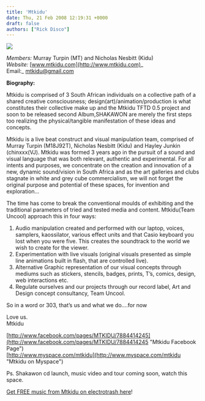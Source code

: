 ```yaml
---
title: 'Mtkidu'
date: Thu, 21 Feb 2008 12:19:31 +0000
draft: false
authors: ["Rick Disco"]
---
```


![](/images/mtkidu-tftd.jpg)

_Members:_ Murray Turpin (MT) and Nicholas Nesbitt (Kidu)  
_Website:_ [www.mtkidu.com](http://www.mtkidu.com)_  
Email:_ mtkidu@gmail.com

**Biography:**

Mtkidu is comprised of 3 South African individuals on a collective path of a shared creative consciousness; design(art)/animation/production is what constitutes their collective make up and the Mtkidu TFTD 0.5 project and soon to be released second Album,SHAKAWON are merely the first steps too realizing the physical/tangible manifestation of these ideas and concepts.

Mtkidu is a live beat construct and visual manipulation team, comprised of Murray Turpin (M18J92T), Nicholas Nesbitt (Kidu) and Hayley Junkin (chinxxx(VJ). Mtkidu was formed 3 years ago in the pursuit of a sound and visual language that was both relevant, authentic and experimental. For all intents and purposes, we concentrate on the creation and innovation of a new, dynamic sound/vision in South Africa and as the art galleries and clubs stagnate in white and grey cube commercialism, we will not forget the original purpose and potential of these spaces, for invention and exploration…

The time has come to break the conventional moulds of exhibiting and the traditional parameters of tried and tested media and content. Mtkidu(Team Uncool) approach this in four ways:

1.  Audio manipulation created and performed with our laptop, voices, samplers, kaossilator, various effect units and that Casio keyboard you lost when you were five. This creates the soundtrack to the world we wish to create for the viewer.
2.  Experimentation with live visuals (original visuals presented as simple line animations built in flash, that are controlled live).
3.  Alternative Graphic representation of our visual concepts through mediums such as stickers, stencils, badges, prints, T’s, comics, design, web interactions etc.
4.  Regulate ourselves and our projects through our record label, Art and Design concept consultancy, Team Uncool.

So in a word or 303, that’s us and what we do….for now

Love us.  
Mtkidu

[http://www.facebook.com/pages/MTKIDU/7884414245](http://www.facebook.com/pages/MTKIDU/7884414245 "Mtkidu Facebook Page")  
[http://www.myspace.com/mtkidu](http://www.myspace.com/mtkidu "Mtkidu on Myspace")

Ps. Shakawon cd launch, music video and tour coming soon, watch this space.

[Get FREE music from Mtkidu on electrotrash here](../downloads/#mtkidu "electrotrash Downloads")!